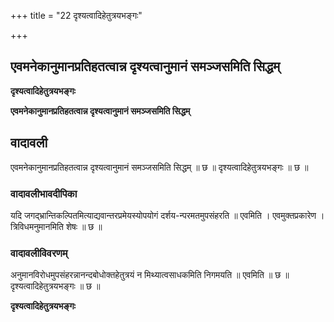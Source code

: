 +++
title = "22 दृश्यत्वादिहेतुत्रयभङ्गः"

+++


## एवमनेकानुमानप्रतिहतत्वान्न दृश्यत्वानुमानं समञ्जसमिति सिद्धम्

**दृश्यत्वादिहेतुत्रयभङ्गः**

**एवमनेकानुमानप्रतिहतत्वान्न दृश्यत्वानुमानं समञ्जसमिति सिद्धम्**

## **वादावली**

एवमनेकानुमानप्रतिहतत्वान्न दृश्यत्वानुमानं समञ्जसमिति सिद्धम् ॥ छ ॥ दृश्यत्वादिहेतुत्रयभङ्गः ॥ छ ॥

### **वादावलीभावदीपिका**

यदि जगद्भ्रान्तिकल्पितमित्याद्यवान्तरप्रमेयस्योपयोगं दर्शय-न्परमतमुपसंहरति ॥ एवमिति । एवमुक्तप्रकारेण । त्रिविधमनुमानमिति शेषः ॥ छ ॥

### **वादावलीविवरणम्**

अनुमानविरोधमुपसंहरन्नानन्दबोधोक्तहेतुत्रयं न मिथ्यात्वसाधकमिति निगमयति ॥ एवमिति ॥ छ ॥ दृश्यत्वादिहेतुत्रयभङ्गः ॥ छ ॥

**दृश्यत्वादिहेतुत्रयभङ्गः**

